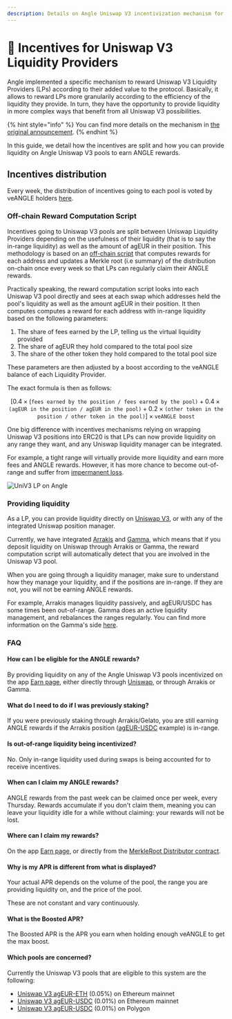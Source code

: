 ```yaml
---
description: Details on Angle Uniswap V3 incentivization mechanism for LPs
---
```


# 🦄 Incentives for Uniswap V3 Liquidity Providers

Angle implemented a specific mechanism to reward Uniswap V3 Liquidity Providers (LPs) according to their added value to the protocol. Basically, it allows to reward LPs more granularily according to the efficiency of the liquidity they provide. In turn, they have the opportunity to provide liquidity in more complex ways that benefit from all Uniswap V3 possibilities.

{% hint style="info" %}
You can find more details on the mechanism in [the original announcement](https://blog.angle.money/a-new-incentivization-mechanism-for-uniswap-v3-liquidity-8ce32fa611b1).
{% endhint %}

In this guide, we detail how the incentives are split and how you can provide liquidity on Angle Uniswap V3 pools to earn ANGLE rewards.

## Incentives distribution

Every week, the distribution of incentives going to each pool is voted by veANGLE holders [here](https://app.angle.money/#/gauge).

### Off-chain Reward Computation Script

Incentives going to Uniswap V3 pools are split between Uniswap Liquidity Providers depending on the usefulness of their liquidity (that is to say the in-range liquidity) as well as the amount of agEUR in their position. This methodology is based on an [off-chain script](https://gist.github.com/Picodes/0b738ec92f7bd72ec6e77ffdf5d1c5e2) that computes rewards for each address and updates a Merkle root (i.e summary) of the distribution on-chain once every week so that LPs can regularly claim their ANGLE rewards.

Practically speaking, the reward computation script looks into each Uniswap V3 pool directly and sees at each swap which addresses held the pool's liquidity as well as the amount agEUR in their position. It then computes computes a reward for each address with in-range liquidity based on the following parameters:

1. The share of fees earned by the LP, telling us the virtual liquidity provided
2. The share of agEUR they hold compared to the total pool size
3. The share of the other token they hold compared to the total pool size

These parameters are then adjusted by a boost according to the veANGLE balance of each Liquidity Provider.

The exact formula is then as follows:

$$
[0.4 \times(\texttt{fees earned by the position / fees earned by the pool)}+ 0.4 \times
\texttt{(agEUR in the position / agEUR in the pool)}+ 0.2 \times \texttt{(other token in the position / other token in the pool)}] \times \texttt{veANGLE boost}
$$

One big difference with incentives mechanisms relying on wrapping Uniswap V3 positions into ERC20 is that LPs can now provide liquidity on any range they want, and any Uniswap liquidity manager can be integrated.

For example, a tight range will virtually provide more liquidity and earn more fees and ANGLE rewards. However, it has more chance to become out-of-range and suffer from [impermanent loss](https://www.youtube.com/watch?v=8XJ1MSTEuU0).

![UniV3 LP on Angle](./../../.gitbook/assets/uniV3-lp.png)

### Providing liquidity

As a LP, you can provide liquidity directly on [Uniswap V3](https://app.uniswap.org/#/add/), or with any of the integrated Uniswap position manager.

Currently, we have integrated [Arrakis](https://www.arrakis.finance/) and [Gamma](https://www.gamma.xyz/), which means that if you deposit liquidity on Uniswap through Arrakis or Gamma, the reward computation script will automatically detect that you are involved in the Uniswap V3 pool.

When you are going through a liquidity manager, make sure to understand how they manage your liquidity, and if the positions are in-range. If they are not, you will not be earning ANGLE rewards.

For example, Arrakis manages liquidity passively, and agEUR/USDC has some times been out-of-range. Gamma does an active liquidity management, and rebalances the ranges regularly. You can find more information on the Gamma's side [here](https://twitter.com/GammaStrategies/status/1571865274076352512?s=20&t=PtrXjbL4ViqYiUgC85q-Zg).

### FAQ

#### How can I be eligible for the ANGLE rewards?

By providing liquidity on any of the Angle Uniswap V3 pools incentivized on the app [Earn page](https://app.angle.money/#/earn), either directly through [Uniswap](https://app.uniswap.org/#/add/), or through Arrakis or Gamma.

#### What do I need to do if I was previously staking?

If you were previously staking through Arrakis/Gelato, you are still earning ANGLE rewards if the Arrakis position ([agEUR-USDC](https://beta.arrakis.finance/vaults/1/0xEDECB43233549c51CC3268b5dE840239787AD56c) example) is in-range.

#### Is out-of-range liquidity being incentivized?

No. Only in-range liquidity used during swaps is being accounted for to receive incentives.

#### When can I claim my ANGLE rewards?

ANGLE rewards from the past week can be claimed once per week, every Thursday. Rewards accumulate if you don't claim them, meaning you can leave your liquidity idle for a while without claiming: your rewards will not be lost.

#### Where can I claim my rewards?

On the app [Earn page](https://app.angle.money/#/earn), or directly from the [MerkleRoot Distributor contract](https://etherscan.io/address/0x5a93D504604fB57E15b0d73733DDc86301Dde2f1).

#### Why is my APR is different from what is displayed?

Your actual APR depends on the volume of the pool, the range you are providing liquidity on, and the price of the pool.

These are not constant and vary continuously.

#### What is the Boosted APR?

The Boosted APR is the APR you earn when holding enough veANGLE to get the max boost.

#### Which pools are concerned?

Currently the Uniswap V3 pools that are eligible to this system are the following:

- [Uniswap V3 agEUR-ETH](https://info.uniswap.org/#/pools/0x8db1b906d47dfc1d84a87fc49bd0522e285b98b9) (0.05%) on Ethereum mainnet
- [Uniswap V3 agEUR-USDC](https://info.uniswap.org/#/pools/0x735a26a57a0a0069dfabd41595a970faf5e1ee8b) (0.01%) on Ethereum mainnet
- [Uniswap V3 agEUR-USDC](https://info.uniswap.org/#/polygon/pools/0x3fa147d6309abeb5c1316f7d8a7d8bd023e0cd80) (0.01%) on Polygon

